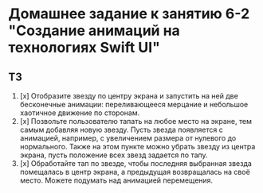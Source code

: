 # Домашнее задание к занятию 6-2 "Создание анимаций на технологиях Swift UI"

## ТЗ
1. [x] Отобразите звезду по центру экрана и запустить на ней две бесконечные анимации: переливающееся мерцание и небольшое хаотичное движение по сторонам.
2. [x] Позвольте пользователю тапать на любое место на экране, тем самым добавляя новую звезду. Пусть звезда появляется с анимацией, например, с увеличением размера от нулевого до нормального. Также на этом пункте можно убрать звезду из центра экрана, пусть положение всех звезд задается по тапу.
3. [x] Обработайте тап по звезде, чтобы последняя выбранная звезда помещалась в центр экрана, а предыдущая возвращалась на своё место. Можете подумать над анимацией перемещения.
